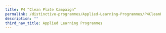 ```yaml
---
title: P4 “Clean Plate Campaign”
permalink: /distinctive-programmes/Applied-Learning-Programmes/P4CleanPlateCampaign/
description: ""
third_nav_title: Applied Learning Programmes
---
```

